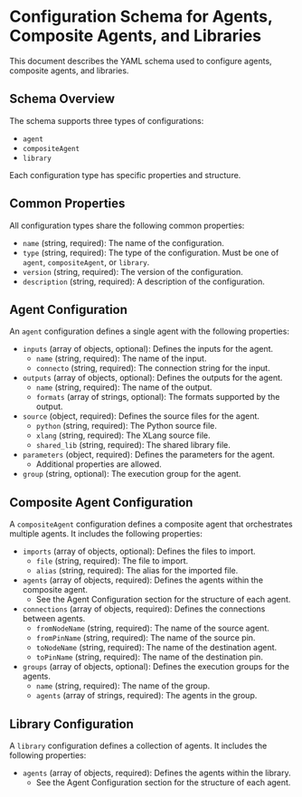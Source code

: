 # Configuration Schema for Agents, Composite Agents, and Libraries

This document describes the YAML schema used to configure agents, composite agents, and libraries.

## Schema Overview

The schema supports three types of configurations:
- `agent`
- `compositeAgent`
- `library`

Each configuration type has specific properties and structure.

## Common Properties

All configuration types share the following common properties:

- `name` (string, required): The name of the configuration.
- `type` (string, required): The type of the configuration. Must be one of `agent`, `compositeAgent`, or `library`.
- `version` (string, required): The version of the configuration.
- `description` (string, required): A description of the configuration.

## Agent Configuration

An `agent` configuration defines a single agent with the following properties:

- `inputs` (array of objects, optional): Defines the inputs for the agent.
  - `name` (string, required): The name of the input.
  - `connecto` (string, required): The connection string for the input.
- `outputs` (array of objects, optional): Defines the outputs for the agent.
  - `name` (string, required): The name of the output.
  - `formats` (array of strings, optional): The formats supported by the output.
- `source` (object, required): Defines the source files for the agent.
  - `python` (string, required): The Python source file.
  - `xlang` (string, required): The XLang source file.
  - `shared_lib` (string, required): The shared library file.
- `parameters` (object, required): Defines the parameters for the agent.
  - Additional properties are allowed.
- `group` (string, optional): The execution group for the agent.

## Composite Agent Configuration

A `compositeAgent` configuration defines a composite agent that orchestrates multiple agents. It includes the following properties:

- `imports` (array of objects, optional): Defines the files to import.
  - `file` (string, required): The file to import.
  - `alias` (string, required): The alias for the imported file.
- `agents` (array of objects, required): Defines the agents within the composite agent.
  - See the Agent Configuration section for the structure of each agent.
- `connections` (array of objects, required): Defines the connections between agents.
  - `fromNodeName` (string, required): The name of the source agent.
  - `fromPinName` (string, required): The name of the source pin.
  - `toNodeName` (string, required): The name of the destination agent.
  - `toPinName` (string, required): The name of the destination pin.
- `groups` (array of objects, optional): Defines the execution groups for the agents.
  - `name` (string, required): The name of the group.
  - `agents` (array of strings, required): The agents in the group.

## Library Configuration

A `library` configuration defines a collection of agents. It includes the following properties:

- `agents` (array of objects, required): Defines the agents within the library.
  - See the Agent Configuration section for the structure of each agent.

